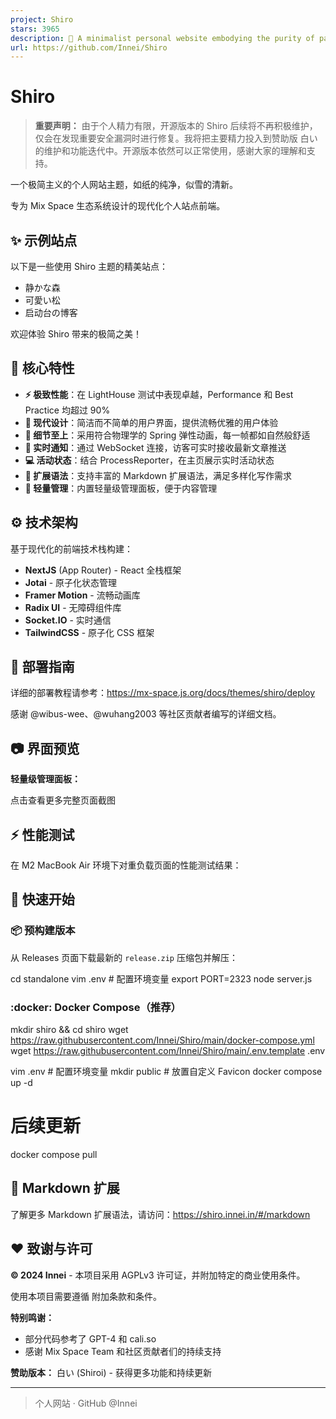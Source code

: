 ```yaml
---
project: Shiro
stars: 3965
description: 📜 A minimalist personal website embodying the purity of paper and freshness of snow.
url: https://github.com/Innei/Shiro
---
```


Shiro
=====

> **重要声明：** 由于个人精力有限，开源版本的 Shiro 后续将不再积极维护，仅会在发现重要安全漏洞时进行修复。我将把主要精力投入到赞助版 白い 的维护和功能迭代中。开源版本依然可以正常使用，感谢大家的理解和支持。

一个极简主义的个人网站主题，如纸的纯净，似雪的清新。

专为 Mix Space 生态系统设计的现代化个人站点前端。

✨ 示例站点
------

以下是一些使用 Shiro 主题的精美站点：

-   静かな森
-   可愛い松
-   启动台の博客

欢迎体验 Shiro 带来的极简之美！

🚀 核心特性
-------

-   **⚡ 极致性能**：在 LightHouse 测试中表现卓越，Performance 和 Best Practice 均超过 90%
-   **🎨 现代设计**：简洁而不简单的用户界面，提供流畅优雅的用户体验
-   **💎 细节至上**：采用符合物理学的 Spring 弹性动画，每一帧都如自然般舒适
-   **🔔 实时通知**：通过 WebSocket 连接，访客可实时接收最新文章推送
-   **💻 活动状态**：结合 ProcessReporter，在主页展示实时活动状态
-   **📝 扩展语法**：支持丰富的 Markdown 扩展语法，满足多样化写作需求
-   **🔧 轻量管理**：内置轻量级管理面板，便于内容管理

⚙️ 技术架构
-------

基于现代化的前端技术栈构建：

-   **NextJS** (App Router) - React 全栈框架
-   **Jotai** - 原子化状态管理
-   **Framer Motion** - 流畅动画库
-   **Radix UI** - 无障碍组件库
-   **Socket.IO** - 实时通信
-   **TailwindCSS** - 原子化 CSS 框架

📖 部署指南
-------

详细的部署教程请参考：https://mx-space.js.org/docs/themes/shiro/deploy

感谢 @wibus-wee、@wuhang2003 等社区贡献者编写的详细文档。

📷 界面预览
-------

**轻量级管理面板：**

点击查看更多完整页面截图

⚡ 性能测试
------

在 M2 MacBook Air 环境下对重负载页面的性能测试结果：

🐳 快速开始
-------

### 📦 预构建版本

从 Releases 页面下载最新的 `release.zip` 压缩包并解压：

cd standalone
vim .env # 配置环境变量
export PORT=2323
node server.js

### :docker: Docker Compose（推荐）

mkdir shiro && cd shiro
wget https://raw.githubusercontent.com/Innei/Shiro/main/docker-compose.yml
wget https://raw.githubusercontent.com/Innei/Shiro/main/.env.template .env

vim .env # 配置环境变量
mkdir public # 放置自定义 Favicon
docker compose up -d

# 后续更新
docker compose pull

📝 Markdown 扩展
--------------

了解更多 Markdown 扩展语法，请访问：https://shiro.innei.in/#/markdown

❤️ 致谢与许可
--------

**© 2024 Innei** - 本项目采用 AGPLv3 许可证，并附加特定的商业使用条件。

使用本项目需要遵循 附加条款和条件。

**特别鸣谢：**

-   部分代码参考了 GPT-4 和 cali.so
-   感谢 Mix Space Team 和社区贡献者们的持续支持

**赞助版本：** 白い (Shiroi) - 获得更多功能和持续更新

* * *

> 个人网站 · GitHub @Innei
